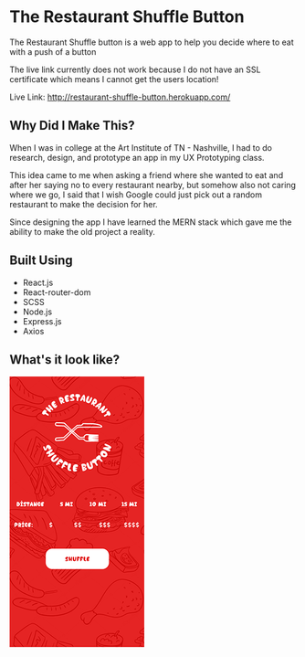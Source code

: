 # The Restaurant Shuffle Button

  The Restaurant Shuffle button is a web app to help you decide where to eat with a push of a button

  The live link currently does not work because I do not have an SSL certificate which means I cannot get the users location!

  Live Link: http://restaurant-shuffle-button.herokuapp.com/

## Why Did I Make This?

  When I was in college at the Art Institute of TN - Nashville, I had to do research, design, and prototype an app in my UX Prototyping     class. 
  
  This idea came to me when asking a friend where she wanted to eat and after her saying no to every restaurant nearby, but somehow also     not caring where we go, I said that I wish Google could just pick out a random restaurant to make the decision for her.
  
  Since designing the app I have learned the MERN stack which gave me the ability to make the old project a reality.

## Built Using

- React.js
- React-router-dom
- SCSS
- Node.js
- Express.js
- Axios

## What's it look like?
![Home | width=30](./client/src/img/screenshot.png)
